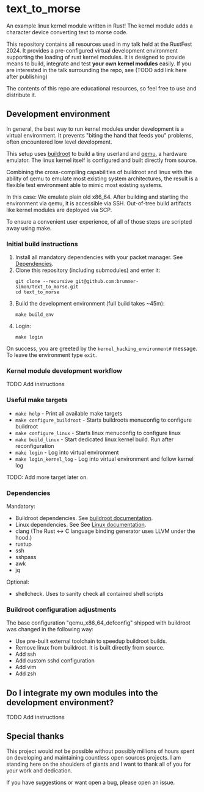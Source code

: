 # text_to_morse

An example linux kernel module written in Rust! The kernel module adds a character device
converting text to morse code.

This repository contains all resources used in my talk held at the RustFest 2024. It provides a pre-configured virtual
development environment supporting the loading of rust kernel modules. It is designed to provide means to build, integrate and
test __your own kernel modules__ easily. If you are interested in the talk surrounding the repo, see (TODO add link here after publishing)

The contents of this repo are educational resources, so feel free to use and distribute it.

## Development environment

In general, the best way to run kernel modules under development is a virtual environment. It
prevents "biting the hand that feeds you" problems, often encountered low level development.

This setup uses [buildroot](http://www.buildroot.org) to build a tiny userland and [qemu](http://www.qemu.org), a hardware emulator.
The linux kernel itself is configured and built directly from source.

Combining the cross-compiling capabilities of buildroot and linux with the ability of qemu to emulate
most existing system architectures, the result is a flexible test environment able to mimic most existing systems.

In this case: We emulate plain old x86_64. After building and starting the environment via qemu, it is accessible via SSH.
Out-of-tree build artifacts like kernel modules are deployed via SCP.

To ensure a convenient user experience, of all of those steps are scripted away using make.

### Initial build instructions

1) Install all mandatory dependencies with your packet manager. See [Dependencies](#Dependencies).
2) Clone this repository (including submodules) and enter it:
   ```
   git clone --recursive git@github.com:brummer-simon/text_to_morse.git
   cd text_to_morse
   ```
3) Build the development environment (full build takes ~45m):
   ```
   make build_env
   ```
4) Login:
   ```
   make login
   ```

On success, you are greeted by the `kernel_hacking_environment#` message. To leave
the environment type `exit`.

### Kernel module development workflow

TODO Add instructions

### Useful make targets

- `make help`                - Print all available make targets
- `make configure_buildroot` - Starts buildroots menuconfig to configure buildroot
- `make configure_linux`     - Starts linux menuconfig to configure linux
- `make build_linux`         - Start dedicated linux kernel build. Run after reconfiguration
- `make login`               - Log into virtual environment
- `make login_kernel_log`    - Log into virtual environment and follow kernel log

TODO: Add more target later on.

### Dependencies

Mandatory:
- Buildroot dependencies. See [buildroot documentation](https://buildroot.org/downloads/manual/manual.html#requirement-mandatory).
- Linux dependencies. See See [Linux documentation](https://www.kernel.org/doc/html/latest/process/changes.html).
- clang (The Rust <-> C language binding generator uses LLVM under the hood.)
- rustup
- ssh
- sshpass
- awk
- jq

Optional:
- shellcheck. Uses to sanity check all contained shell scripts

### Buildroot configuration adjustments

The base configuration "qemu_x86_64_defconfig" shipped with buildroot
was changed in the following way:

- Use pre-built external toolchain to speedup buildroot builds.
- Remove linux from buildroot. It is built directly from source.
- Add ssh
- Add custom sshd configuration
- Add vim
- Add zsh

## Do I integrate my own modules into the development environment?

TODO Add instructions

## Special thanks

This project would not be possible without possibly millions of hours
spent on developing and maintaining countless open sources projects.
I am standing here on the shoulders of giants and I want to thank all of you
for your work and dedication.

If you have suggestions or want open a bug, please open an issue.
